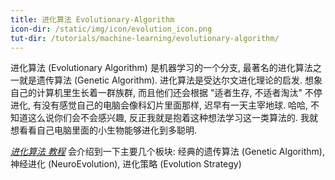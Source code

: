 ```yaml
---
title: 进化算法 Evolutionary-Algorithm
icon-dir: /static/img/icon/evolution_icon.png
tut-dir: /tutorials/machine-learning/evolutionary-algorithm/
---
```

进化算法 (Evolutionary Algorithm) 是机器学习的一个分支, 最著名的进化算法之一就是遗传算法 (Genetic Algorithm).
进化算法是受达尔文进化理论的启发. 想象自己的计算机里生长着一群族群, 而且他们还会根据 "适者生存, 不适者淘汰" 不停进化,
有没有感觉自己的电脑会像科幻片里面那样, 迟早有一天主宰地球. 哈哈, 不知道这么说你们会不会感兴趣,
反正我就是抱着这种想法学习这一类算法的. 我就想看看自己电脑里面的小生物能够进化到多聪明.


[*进化算法 教程*]({{page.tut-dir}}) 会介绍到一下主要几个板块: 经典的遗传算法 (Genetic Algorithm),
神经进化 (NeuroEvolution), 进化策略 (Evolution Strategy)
